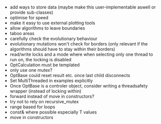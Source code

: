 - add ways to store data (maybe make this user-implementable aswell or provide sub-classes)
- optimise for speed  
- make it easy to use external plotting tools  
- allow algorithms to leave boundaries  
- taboo areas  
- carefully check the evolutionary behaviour  
- evolutionary mutations won't check for borders (only relevant if the algorithms should have to stay within their borders)  
- read/write locks and a mode where when selecting only one thread to run on, the locking is disabled
- OptCalculation must be templated
- only use one mutex?
- OptBase could reset result etc. once last child disconnects
- Set MultiThreaded in examples explicitly
- Once OptBase is a controler object, consider writing a threadsafety wrapper (instead of locking within)
- forward instead of move in constructors?
- try not to rely on recursive_mutex
- range based for loops
- const& where possible especially T values
- move in constructors
